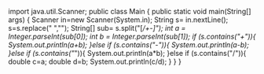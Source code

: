 import java.util.Scanner;
public class Main
{
	public static void main(String[] args) {
	    Scanner in=new Scanner(System.in);
	    String s= in.nextLine();
	    s=s.replace(" ","");
	    String[] sub= s.split("[*/+-]");
	    int a = Integer.parseInt(sub[0]);
	    int b = Integer.parseInt(sub[1]);
	    if (s.contains("+")){
	        System.out.println(a+b);
	    }else if (s.contains("-")){
	        System.out.println(a-b);
	    }else if (s.contains("*")){
	        System.out.println(a*b);
	    }else if (s.contains("/")){
	        double c=a;
	        double d=b;
	        System.out.println(c/d);
	    } 
	}
}
